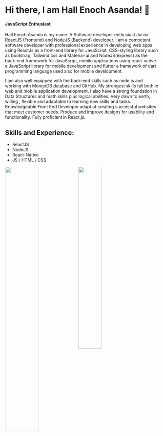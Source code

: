 # Hi there, I am Hall Enoch Asanda! 👋
#### JavaScript Enthusiast

Hall Enoch Asanda is my name. A Software developer enthusiast.Junior ReactJS (Frontend) and NodeJS (Backend) developer. I am a competent software developer with professional experience in developing web apps using ReactJs as a front-end library for JavaScript, CSS-styling library such as bootstrap, Tailwind css and Material-ui and NodeJS(express) as the back-end framework for JavaScript, mobile applications using react-native a JavaScript library for mobile development and flutter a framework of dart programming language used also for mobile development.


I am also well equipped with the back-end skills such as node.js and working with MongoDB database and GitHub. My strongest skills fall both in web and mobile application development. I also have a strong foundation in Data Structures and math skills plus logical abilities. Very down to earth, willing , flexible and adaptable to learning new skills and tasks. Knowledgeable Front End Developer adapt at creating successful websites that meet customer needs. Produce and improve designs for usability and functionality. Fully proficient in React.js.

## Skills and Experience: 
* ReactJS
* NodeJS
* React-Native
* JS / HTML / CSS




<img align="Left" width="47%" src="https://github-readme-stats.vercel.app/api?username=Hall-e3&show_icons=true&theme=radical"/>
<img align="Left" width="39%" src="https://github-readme-stats.vercel.app/api/top-langs/?username=Hall-e3&layout=compact"/>



 ##




